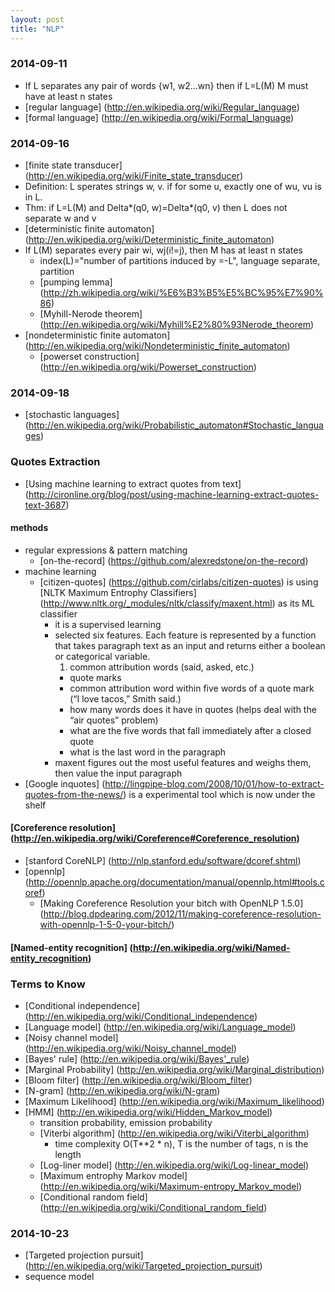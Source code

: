 ```yaml
---
layout: post
title: "NLP"
---
```


### 2014-09-11
* If L separates any pair of words {w1, w2...wn} then if L=L(M) M must have at least n states
* [regular language] (http://en.wikipedia.org/wiki/Regular_language)
* [formal language] (http://en.wikipedia.org/wiki/Formal_language)

### 2014-09-16
* [finite state transducer] (http://en.wikipedia.org/wiki/Finite_state_transducer)
* Definition: L sperates strings w, v. if for some u, exactly one of wu, vu is in L.
* Thm: if L=L(M) and Delta*(q0, w)=Delta*(q0, v) then L does not separate w and v
* [deterministic finite automaton] (http://en.wikipedia.org/wiki/Deterministic_finite_automaton)
* If L(M) separates every pair wi, wj(i!=j), then M has at least n states
    * index(L)="number of partitions induced by =-L", language separate, partition
    * [pumping lemma] (http://zh.wikipedia.org/wiki/%E6%B3%B5%E5%BC%95%E7%90%86)
    * [Myhill-Nerode theorem] (http://en.wikipedia.org/wiki/Myhill%E2%80%93Nerode_theorem)
* [nondeterministic finite automaton] (http://en.wikipedia.org/wiki/Nondeterministic_finite_automaton)
    * [powerset construction] (http://en.wikipedia.org/wiki/Powerset_construction)

### 2014-09-18
* [stochastic languages] (http://en.wikipedia.org/wiki/Probabilistic_automaton#Stochastic_languages)

### Quotes Extraction
* [Using machine learning to extract quotes from text] (http://cironline.org/blog/post/using-machine-learning-extract-quotes-text-3687)

#### methods
* regular expressions & pattern matching
    * [on-the-record] (https://github.com/alexredstone/on-the-record)
* machine learning
    * [citizen-quotes] (https://github.com/cirlabs/citizen-quotes) is using [NLTK Maximum Entrophy Classifiers] (http://www.nltk.org/_modules/nltk/classify/maxent.html) as its ML classifier
        * it is a supervised learning
        * selected six features. Each feature is represented by a function that takes paragraph text as an input and returns either a boolean or categorical variable.
            1. common attribution words (said, asked, etc.)
            - quote marks
            - common attribution word within five words of a quote mark (“I love tacos,” Smith said.)
            - how many words does it have in quotes (helps deal with the “air quotes” problem)
            - what are the five words that fall immediately after a closed quote
            - what is the last word in the paragraph
        * maxent figures out the most useful features and weighs them, then value the input paragraph
* [Google inquotes] (http://lingpipe-blog.com/2008/10/01/how-to-extract-quotes-from-the-news/) is a experimental tool which is now under the shelf

#### [Coreference resolution] (http://en.wikipedia.org/wiki/Coreference#Coreference_resolution)
* [stanford CoreNLP] (http://nlp.stanford.edu/software/dcoref.shtml)
* [opennlp] (http://opennlp.apache.org/documentation/manual/opennlp.html#tools.coref)
    * [Making Coreference Resolution your bitch with OpenNLP 1.5.0] (http://blog.dpdearing.com/2012/11/making-coreference-resolution-with-opennlp-1-5-0-your-bitch/)

#### [Named-entity recognition] (http://en.wikipedia.org/wiki/Named-entity_recognition)

### Terms to Know
* [Conditional independence] (http://en.wikipedia.org/wiki/Conditional_independence)
* [Language model] (http://en.wikipedia.org/wiki/Language_model)
* [Noisy channel model] (http://en.wikipedia.org/wiki/Noisy_channel_model)
* [Bayes' rule] (http://en.wikipedia.org/wiki/Bayes'_rule)
* [Marginal Probability] (http://en.wikipedia.org/wiki/Marginal_distribution)
* [Bloom filter] (http://en.wikipedia.org/wiki/Bloom_filter)
* [N-gram] (http://en.wikipedia.org/wiki/N-gram)
* [Maximum Likelihood] (http://en.wikipedia.org/wiki/Maximum_likelihood)
* [HMM] (http://en.wikipedia.org/wiki/Hidden_Markov_model)
    * transition probability, emission probability
    * [Viterbi algorithm] (http://en.wikipedia.org/wiki/Viterbi_algorithm)
        * time complexity O(T**2 * n), T is the number of tags, n is the length
    * [Log-liner model] (http://en.wikipedia.org/wiki/Log-linear_model)
    * [Maximum entrophy Markov model] (http://en.wikipedia.org/wiki/Maximum-entropy_Markov_model)
    * [Conditional random field] (http://en.wikipedia.org/wiki/Conditional_random_field)

### 2014-10-23
* [Targeted projection pursuit] (http://en.wikipedia.org/wiki/Targeted_projection_pursuit)
* sequence model
